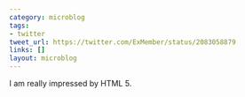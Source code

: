 ```yaml
---
category: microblog
tags:
- twitter
tweet_url: https://twitter.com/ExMember/status/2083058879
links: []
layout: microblog
---
```

I am really impressed by HTML 5.
